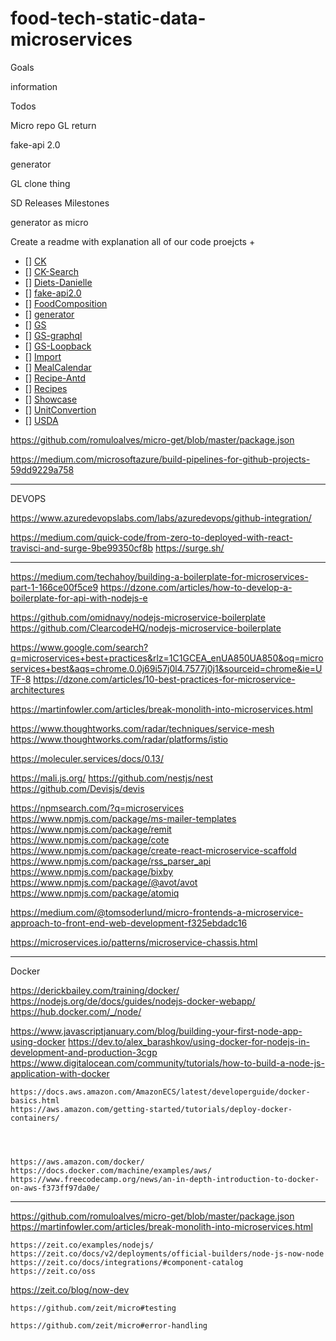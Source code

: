 # food-tech-static-data-microservices

Goals

information

Todos


Micro repo
GL return

fake-api 2.0

generator

GL clone thing

SD Releases Milestones

generator as micro

Create a readme with explanation all of our code proejcts +

- [] [CK](/projects/CK/Readme.md)
- [] [CK-Search]()
- [] [Diets-Danielle]()
- [] [fake-api2.0]()
- [] [FoodComposition]()
- [] [generator]()
- [] [GS]()
- [] [GS-graphql]()
- [] [GS-Loopback]()
- [] [Import]()
- [] [MealCalendar]()
- [] [Recipe-Antd]()
- [] [Recipes]()
- [] [Showcase]()
- [] [UnitConvertion]()
- [] [USDA]()


https://github.com/romuloalves/micro-get/blob/master/package.json

https://medium.com/microsoftazure/build-pipelines-for-github-projects-59dd9229a758



-----

DEVOPS


https://www.azuredevopslabs.com/labs/azuredevops/github-integration/



https://medium.com/quick-code/from-zero-to-deployed-with-react-travisci-and-surge-9be99350cf8b
https://surge.sh/

----

https://medium.com/techahoy/building-a-boilerplate-for-microservices-part-1-166ce00f5ce9
https://dzone.com/articles/how-to-develop-a-boilerplate-for-api-with-nodejs-e

https://github.com/omidnavy/nodejs-microservice-boilerplate
https://github.com/ClearcodeHQ/nodejs-microservice-boilerplate


https://www.google.com/search?q=microservices+best+practices&rlz=1C1GCEA_enUA850UA850&oq=microservices+best&aqs=chrome.0.0j69i57j0l4.7577j0j1&sourceid=chrome&ie=UTF-8
https://dzone.com/articles/10-best-practices-for-microservice-architectures


https://martinfowler.com/articles/break-monolith-into-microservices.html

https://www.thoughtworks.com/radar/techniques/service-mesh
https://www.thoughtworks.com/radar/platforms/istio

  https://moleculer.services/docs/0.13/

  https://mali.js.org/
  https://github.com/nestjs/nest
  https://github.com/Devisjs/devis


  https://npmsearch.com/?q=microservices
  https://www.npmjs.com/package/ms-mailer-templates
  https://www.npmjs.com/package/remit
  https://www.npmjs.com/package/cote
  https://www.npmjs.com/package/create-react-microservice-scaffold
  https://www.npmjs.com/package/rss_parser_api
  https://www.npmjs.com/package/bixby
  https://www.npmjs.com/package/@avot/avot
  https://www.npmjs.com/package/atomiq

  https://medium.com/@tomsoderlund/micro-frontends-a-microservice-approach-to-front-end-web-development-f325ebdadc16

https://microservices.io/patterns/microservice-chassis.html

  ----

  Docker

  https://derickbailey.com/training/docker/
  https://nodejs.org/de/docs/guides/nodejs-docker-webapp/
  https://hub.docker.com/_/node/

https://www.javascriptjanuary.com/blog/building-your-first-node-app-using-docker
https://dev.to/alex_barashkov/using-docker-for-nodejs-in-development-and-production-3cgp
  https://www.digitalocean.com/community/tutorials/how-to-build-a-node-js-application-with-docker



    https://docs.aws.amazon.com/AmazonECS/latest/developerguide/docker-basics.html
    https://aws.amazon.com/getting-started/tutorials/deploy-docker-containers/




    https://aws.amazon.com/docker/
    https://docs.docker.com/machine/examples/aws/
    https://www.freecodecamp.org/news/an-in-depth-introduction-to-docker-on-aws-f373ff97da0e/
----

https://github.com/romuloalves/micro-get/blob/master/package.json
    https://martinfowler.com/articles/break-monolith-into-microservices.html



    https://zeit.co/examples/nodejs/
    https://zeit.co/docs/v2/deployments/official-builders/node-js-now-node
    https://zeit.co/docs/integrations/#component-catalog
    https://zeit.co/oss

https://zeit.co/blog/now-dev

    https://github.com/zeit/micro#testing

    https://github.com/zeit/micro#error-handling
